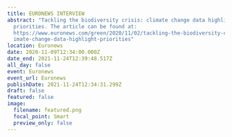 ```yaml
---
title: EURONEWS INTERVIEW
abstract: "Tackling the biodiversity crisis: climate change data highlight
  priorities. The article can be found at:
  https://www.euronews.com/green/2020/11/02/tackling-the-biodiversity-crisis-cl\
  imate-change-data-highlight-priorities"
location: Euronews
date: 2020-11-09T12:34:00.000Z
date_end: 2021-11-24T12:39:48.517Z
all_day: false
event: Euronews
event_url: Euronews
publishDate: 2021-11-24T12:34:31.299Z
draft: false
featured: false
image:
  filename: featured.png
  focal_point: Smart
  preview_only: false
---
```

